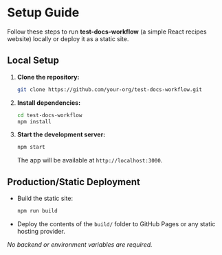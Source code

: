 # Setup Guide

Follow these steps to run **test-docs-workflow** (a simple React recipes website) locally or deploy it as a static site.

## Local Setup

1. **Clone the repository:**
   ```bash
   git clone https://github.com/your-org/test-docs-workflow.git
   ```
2. **Install dependencies:**
   ```bash
   cd test-docs-workflow
   npm install
   ```
3. **Start the development server:**
   ```bash
   npm start
   ```
   The app will be available at `http://localhost:3000`.

## Production/Static Deployment

- Build the static site:
  ```bash
  npm run build
  ```
- Deploy the contents of the `build/` folder to GitHub Pages or any static hosting provider.

_No backend or environment variables are required._ 